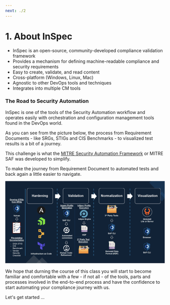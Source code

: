 ```yaml
---
next: ./2
---
```


# 1. About InSpec

- InSpec is an open-source, community-developed compliance validation framework
- Provides a mechanism for defining machine-readable compliance and security requirements
- Easy to create, validate, and read content
- Cross-platform (Windows, Linux, Mac)
- Agnostic to other DevOps tools and techniques
- Integrates into multiple CM tools

### The Road to Security Automation

InSpec is one of the tools of the Security Automation workflow and operates easily with orchestration and configuration management tools found in the DevOps world.

As you can see from the picture below, the process from Requirement Documents - like SRGs, STIGs and CIS Benchmarks - to visualized test results is a bit of a journey.

This challenge is what the [MITRE Security Automation Framework](https://saf.mitre.org) or MITRE SAF was developed to simplify.  

To make the journey from Requirement Document to automated tests and back again a little easier to navigate.

![Alt text](../assets/img/saf-lifecycle.png)

We hope that durning the course of this class you will start to become familiar and comfortable with a few - if not all - of the tools, parts and processes involved in the end-to-end process and have the confidence to start automating your compliance journey with us.  

Let's get started ... 
